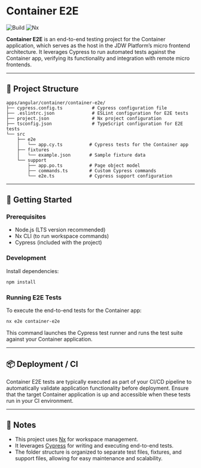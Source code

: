 # Container E2E

![Build](https://img.shields.io/github/actions/workflow/status/jdwillmsen/jdw/ci.yml?branch=main)
![Nx](https://img.shields.io/badge/Nx-managed-blue)

**Container E2E** is an end-to-end testing project for the Container application, which serves as the host in the JDW
Platform’s micro frontend architecture. It leverages Cypress to run automated tests against the Container app, verifying
its functionality and integration with remote micro frontends.

---

## 📁 Project Structure

```
apps/angular/container/container-e2e/
├── cypress.config.ts           # Cypress configuration file
├── .eslintrc.json              # ESLint configuration for E2E tests
├── project.json                # Nx project configuration
├── tsconfig.json               # TypeScript configuration for E2E tests
└── src
    ├── e2e
    │   └── app.cy.ts          # Cypress tests for the Container app
    ├── fixtures
    │   └── example.json       # Sample fixture data
    └── support
        ├── app.po.ts          # Page object model
        ├── commands.ts        # Custom Cypress commands
        └── e2e.ts             # Cypress support configuration
```

---

## 🚀 Getting Started

### Prerequisites

- Node.js (LTS version recommended)
- Nx CLI (to run workspace commands)
- Cypress (included with the project)

### Development

Install dependencies:

```bash
npm install
```

### Running E2E Tests

To execute the end-to-end tests for the Container app:

```bash
nx e2e container-e2e
```

This command launches the Cypress test runner and runs the test suite against your Container application.

---

## 📦 Deployment / CI

Container E2E tests are typically executed as part of your CI/CD pipeline to automatically validate application
functionality before deployment. Ensure that the target Container application is up and accessible when these tests run
in your CI environment.

---

## 📌 Notes

- This project uses [Nx](https://nx.dev/) for workspace management.
- It leverages [Cypress](https://www.cypress.io/) for writing and executing end-to-end tests.
- The folder structure is organized to separate test files, fixtures, and support files, allowing for easy maintenance
  and scalability.
